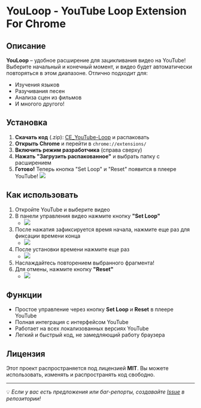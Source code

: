 # YouLoop - YouTube Loop Extension For Chrome

## Описание
**YouLoop** – удобное расширение для зацикливания видео на YouTube! Выберите начальный и конечный момент, и видео будет автоматически повторяться в этом диапазоне. Отлично подходит для:
- Изучения языков 
- Разучивания песен
- Анализа сцен из фильмов
- И многого другого!

## Установка
1. **Скачать код** (.zip): [CE_YouTube-Loop](https://github.com/Lognix/CE_YouTube-Loop) и распаковать 
2. **Открыть Chrome** и перейти в `chrome://extensions/`
3. **Включить режим разработчика** (справа сверху)
4. **Нажать "Загрузить распакованное"** и выбрать папку с расширением
5. **Готово!** Теперь кнопка "Set Loop" и "Reset" появится в плеере YouTube!
   ![](https://github.com/user-attachments/assets/d8c78536-84c0-4569-829a-fe2447751761)


## Как использовать
1. Откройте YouTube и выберите видео 
2. В панели управления видео нажмите кнопку **"Set Loop"**
   - ![](https://github.com/user-attachments/assets/d8c78536-84c0-4569-829a-fe2447751761)
4. После нажатия зафиксируется время начала, нажмите еще раз для фиксации времени конца
   - ![](https://github.com/user-attachments/assets/99826489-6815-46fb-8716-23ad8ec7a20c)
6. После установки времени нажмите еще раз
   - ![](https://github.com/user-attachments/assets/8d56bec9-7a85-4c93-864d-085e8fb1e13b)
8. Наслаждайтесь повторением выбранного фрагмента!
9. Для отмены, нажмите кнопку **"Reset"**
   - ![](https://github.com/user-attachments/assets/e744cb02-8ed0-40f3-b4c2-faf2514ee02e)

## Функции
- Простое управление через кнопку **Set Loop** и **Reset** в плеере YouTube
- Полная интеграция с интерфейсом YouTube
- Работает на всех локализованных версиях YouTube
- Легкий и быстрый код, не замедляющий работу браузера

## Лицензия
Этот проект распространяется под лицензией **MIT**. Вы можете использовать, изменять и распространять код свободно.

---
💡 *Если у вас есть предложения или баг-репорты, создавайте [Issue](https://github.com/Lognix/CE_YouTube-Loop/issues) в репозитории!*

